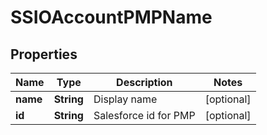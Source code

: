 

# SSIOAccountPMPName

## Properties

Name | Type | Description | Notes
------------ | ------------- | ------------- | -------------
**name** | **String** | Display name |  [optional]
**id** | **String** | Salesforce id for PMP |  [optional]




